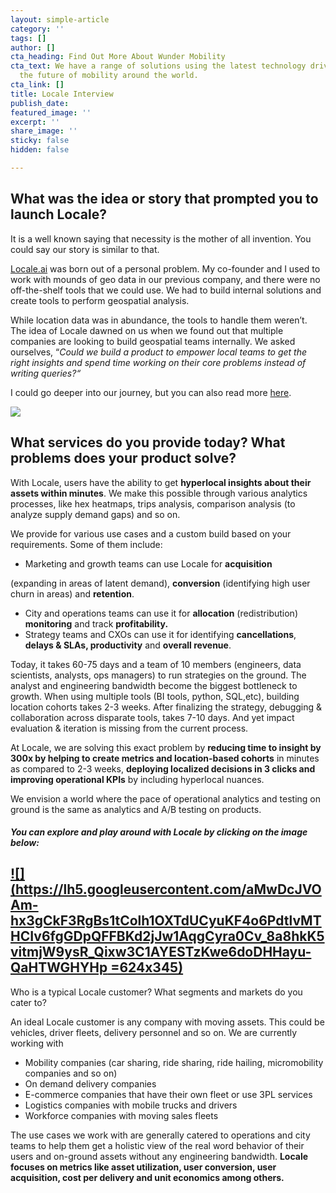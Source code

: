 ```yaml
---
layout: simple-article
category: ''
tags: []
author: []
cta_heading: Find Out More About Wunder Mobility
cta_text: We have a range of solutions using the latest technology driving forward
  the future of mobility around the world.
cta_link: []
title: Locale Interview
publish_date: 
featured_image: ''
excerpt: ''
share_image: ''
sticky: false
hidden: false

---
```

## What was the idea or story that prompted you to launch Locale?

It is a well known saying that necessity is the mother of all invention. You could say our story is similar to that.

[Locale.ai](https://www.locale.ai/?utm_source=wunder&utm_medium=inbound&utm_campaign=interview) was born out of a personal problem. My co-founder and I used to work with mounds of geo data in our previous company, and there were no off-the-shelf tools that we could use. We had to build internal solutions and create tools to perform geospatial analysis.

While location data was in abundance, the tools to handle them weren’t. The idea of Locale dawned on us when we found out that multiple companies are looking to build geospatial teams internally. We asked ourselves, “_Could we build a product to empower local teams to get the right insights and spend time working on their core problems instead of writing queries?“_

I could go deeper into our journey, but you can also read more [here](https://blog.locale.ai/how-were-building-our-geospatial-analytics-product-using-first-principles-2/).

![](/uploads/2021/05/19/comparison-view-gif.gif)

## What services do you provide today? What problems does your product solve?

With Locale, users have the ability to get **hyperlocal insights about their assets within minutes**. We make this possible through various analytics processes, like hex heatmaps, trips analysis, comparison analysis (to analyze supply demand gaps) and so on.

We provide for various use cases and a custom build based on your requirements. Some of them include:

* Marketing and growth teams can use Locale for **acquisition**

(expanding in areas of latent demand), **conversion** (identifying high user churn in areas) and **retention**.

* City and operations teams can use it for **allocation** (redistribution) **monitoring** and track **profitability.**
* Strategy teams and CXOs can use it for identifying **cancellations**, **delays & SLAs, productivity** and **overall revenue**.

Today, it takes 60-75 days and a team of 10 members (engineers, data scientists, analysts, ops managers) to run strategies on the ground. The analyst and engineering bandwidth become the biggest bottleneck to growth. When using multiple tools (BI tools, python, SQL,etc), building location cohorts takes 2-3 weeks. After finalizing the strategy, debugging & collaboration across disparate tools, takes 7-10 days. And yet impact evaluation & iteration is missing from the current process.

At Locale, we are solving this exact problem by **reducing time to insight by 300x by helping to create metrics and location-based cohorts** in minutes as compared to 2-3 weeks, **deploying localized decisions in 3 clicks and improving operational KPIs** by including hyperlocal nuances.

We envision a world where the pace of operational analytics and testing on ground is the same as analytics and A/B testing on products.

##### You can explore and play around with Locale by clicking on the image below:

## [![](https://lh5.googleusercontent.com/aMwDcJVOAm-hx3gCkF3RgBs1tColh1OXTdUCyuKF4o6PdtlvMTHCIv6fgGDpQFFBKd2jJw1AqgCyra0Cv_8a8hkK5vitmjW9ysR_Qixw3C1AYESTzKwe6doDHHayu-QaHTWGHYHp =624x345)](https://demo.locale.ai/demo)  
Who is a typical Locale customer? What segments and markets do you cater to?

An ideal Locale customer is any company with moving assets. This could be vehicles, driver fleets, delivery personnel and so on. We are currently working with

* Mobility companies (car sharing, ride sharing, ride hailing, micromobility companies and so on)
* On demand delivery companies
* E-commerce companies that have their own fleet or use 3PL services
* Logistics companies with mobile trucks and drivers
* Workforce companies with moving sales fleets

The use cases we work with are generally catered to operations and city teams to help them get a holistic view of the real word behavior of their users and on-ground assets without any engineering bandwidth. **Locale focuses on metrics like asset utilization, user conversion, user acquisition, cost per delivery and unit economics among others.**